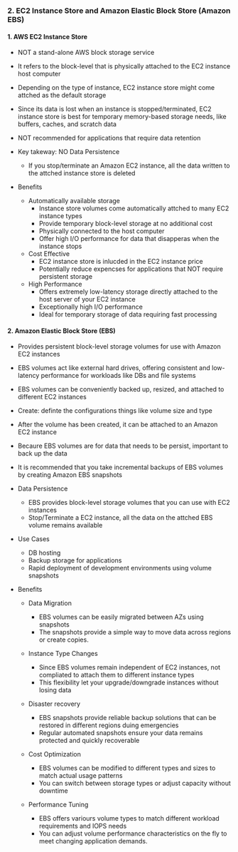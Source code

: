 ### 2. EC2 Instance Store and Amazon Elastic Block Store (Amazon EBS)

#### 1. AWS EC2 Instance Store
- NOT a stand-alone AWS block storage service
- It refers to the block-level that is physically attached to the EC2 instance host computer
- Depending on the type of instance, EC2 instance store might come attched as the default storage
- Since its data is lost when an instance is stopped/terminated, EC2 instance store is best for temporary memory-based storage needs, like buffers, caches, and scratch data
- NOT recommended for applications that require data retention

- Key takeway: NO Data Persistence
  - If you stop/terminate an Amazon EC2 instance, all the data written to the attched instance store is deleted
 
- Benefits
  - Automatically available storage
    - Instance store volumes come automatically attched to many EC2 instance types
    - Provide temporary block-level storage at no additional cost
    - Physically connected to the host computer
    - Offer high I/O performance for data that disapperas when the instance stops
  - Cost Effective
    - EC2 instance store is inlucded in the EC2 instance price
    - Potentially reduce expencses for applications that NOT require persistent storage
  - High Performance
    - Offers extremely low-latency storage directly attached to the host server of your EC2 instance
    - Exceptionally high I/O performance
    - Ideal for temporary storage of data requiring fast processing
   
#### 2. Amazon Elastic Block Store (EBS)
- Provides persistent block-level storage volumes for use with Amazon EC2 instances
- EBS volumes act like external hard drives, offering consistent and low-latency performance for workloads like DBs and file systems
- EBS volumes can be conveniently backed up, resized, and attached to different EC2 instances
- Create: definte the configurations things like volume size and type
- After the volume has been created, it can be attached to an Amazon EC2 instance
- Becaure EBS volumes are for data that needs to be persist, important to back up the data
- It is recommended that you take incremental backups of EBS volumes by creating Amazon EBS snapshots

- Data Persistence
  - EBS provides block-level storage volumes that you can use with EC2 instances
  - Stop/Terminate a EC2 instance, all the data on the attched EBS volume remains available
 
- Use Cases
  - DB hosting
  - Backup storage for applications
  - Rapid deployment of development environments using volume snapshots
 
- Benefits
  - Data Migration
    - EBS volumes can be easily migrated between AZs using snapshots
    - The snapshots provide a simple way to move data across regions or create copies.
   
  - Instance Type Changes
    - Since EBS volumes remain independent of EC2 instances, not compliated to attach them to different instance types
    - This flexibility let your upgrade/downgrade instances without losing data
   
  - Disaster recovery
    - EBS snapshots provide reliable backup solutions that can be restored in different regions duing emergencies
    - Regular automated snapshots ensure your data remains protected and quickly recoverable
   
  - Cost Optimization
    - EBS volumes can be modified to different types and sizes to match actual usage patterns
    - You can switch between storage types or adjust capacity without downtime

  - Performance Tuning
    - EBS offers variours volume types to match different workload requirements and IOPS needs
    - You can adjust volume performance characteristics on the fly to meet changing application demands.







